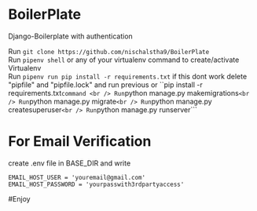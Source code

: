 # BoilerPlate
Django-Boilerplate with authentication


Run ```git clone https://github.com/nischalstha9/BoilerPlate``` <br />
Run ```pipenv shell``` or any of your virtualenv command to create/activate Virtualenv <br />
Run ```pipenv run pip install -r requirements.txt``` if this dont work delete "pipfile" and "pipfile.lock" and run previous or ``pip install -r requirements.txt``` command <br />
Run ```python manage.py makemigrations``` <br />
Run ```python manage.py migrate``` <br />
Run ```python manage.py createsuperuser``` <br />
Run ```python manage.py runserver``` <br />

# For Email Verification<br />
create .env file in BASE_DIR and write<br />

```EMAIL_HOST_USER = 'youremail@gmail.com'```<br />
```EMAIL_HOST_PASSWORD = 'yourpasswith3rdpartyaccess'```<br />

#Enjoy

